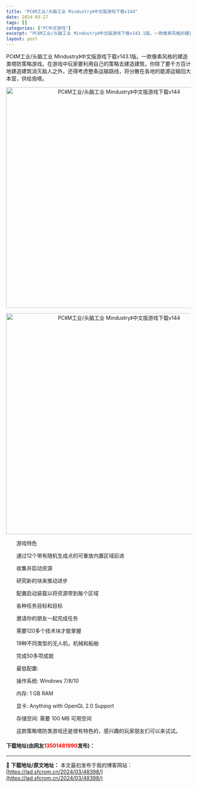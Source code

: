 ```yaml
---
title: "PC《M工业/头脑工业 Mindustry》中文版游戏下载v144"
date: 2024-03-27
tags: []
categories: ["PC中文游戏"]
excerpt: "PC《M工业/头脑工业 Mindustry》中文版游戏下载v143.1版。一款像素风格的建造类塔防策略游戏。在游戏中玩家要利用自己的策略去建造建筑，你除了要千方百计地建造建筑消灭敌人之外，还得考虑整条运输路线，将分散在各地的能源运输回大本营，供给炮塔。 　　游戏特色 　　通过12个带有随机生成点的可&hellip;"
layout: post
---
```


 <p>PC《M工业/头脑工业 Mindustry》中文版游戏下载v143.1版。一款像素风格的建造类塔防策略游戏。在游戏中玩家要利用自己的策略去建造建筑，你除了要千方百计地建造建筑消灭敌人之外，还得考虑整条运输路线，将分散在各地的能源运输回大本营，供给炮塔。</p> <p align="center"><img align="" border="0" src="https://lad.sfcrom.cn/wp-content/uploads/2024/03/20240327_660374430404d.webp" width="600" alt="PC《M工业/头脑工业 Mindustry》中文版游戏下载v144" /></p> <p align="center"><img align="" border="0" src="https://lad.sfcrom.cn/wp-content/uploads/2024/03/20240327_6603744386489.webp" width="600" alt="PC《M工业/头脑工业 Mindustry》中文版游戏下载v144" /></p> <p>　　游戏特色</p> <p>　　通过12个带有随机生成点的可重放内置区域前进</p> <p>　　收集并启动资源</p> <p>　　研究新的块来推动进步</p> <p>　　配置启动装载以将资源带到每个区域</p> <p>　　各种任务目标和目标</p> <p>　　邀请你的朋友一起完成任务</p> <p>　　需要120多个技术块才能掌握</p> <p>　　19种不同类型的无人机，机械和船舶</p> <p>　　完成50多项成就</p> <p>　　最低配置:</p> <p>　　操作系统: Windows 7/8/10</p> <p>　　内存: 1 GB RAM</p> <p>　　显卡: Anything with OpenGL 2.0 Support</p> <p>　　存储空间: 需要 100 MB 可用空间</p> <p>　　这款策略塔防类游戏还是很有特色的，感兴趣的玩家朋友们可以来试试。</p> <p><h4>下载地址(由网友<font color="red">13501481990</font>发布)：</h4></p> 

---
📖 **下载地址/原文地址：** 本文最初发布于我的博客网站：[https://lad.sfcrom.cn/2024/03/48398/](https://lad.sfcrom.cn/2024/03/48398/)
